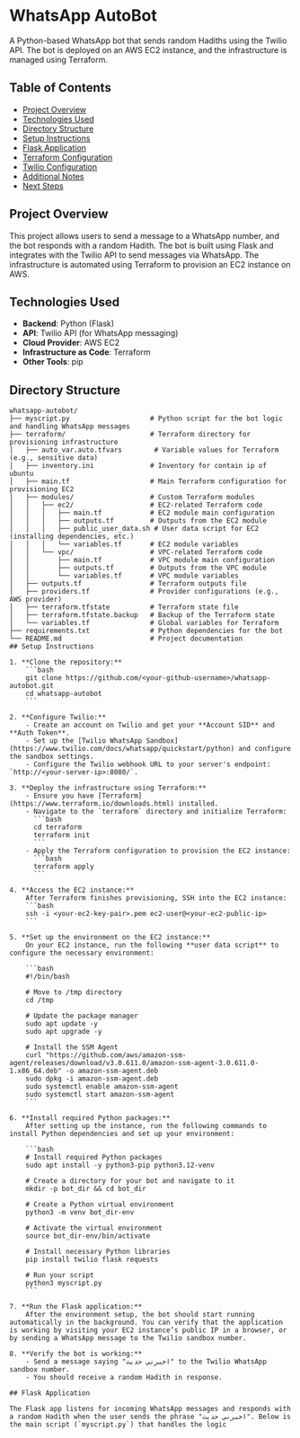 # WhatsApp AutoBot

A Python-based WhatsApp bot that sends random Hadiths using the Twilio API. The bot is deployed on an AWS EC2 instance, and the infrastructure is managed using Terraform.

## Table of Contents

- [Project Overview](#project-overview)
- [Technologies Used](#technologies-used)
- [Directory Structure](#directory-structure)
- [Setup Instructions](#setup-instructions)
- [Flask Application](#flask-application)
- [Terraform Configuration](#terraform-configuration)
- [Twilio Configuration](#twilio-configuration)
- [Additional Notes](#additional-notes)
- [Next Steps](#next-steps)

## Project Overview

This project allows users to send a message to a WhatsApp number, and the bot responds with a random Hadith. The bot is built using Flask and integrates with the Twilio API to send messages via WhatsApp. The infrastructure is automated using Terraform to provision an EC2 instance on AWS.

## Technologies Used

- **Backend**: Python (Flask)
- **API**: Twilio API (for WhatsApp messaging)
- **Cloud Provider**: AWS EC2
- **Infrastructure as Code**: Terraform
- **Other Tools**: pip

## Directory Structure

```plaintext
whatsapp-autobot/
├── myscript.py                    # Python script for the bot logic and handling WhatsApp messages
├── terraform/                     # Terraform directory for provisioning infrastructure
│   ├── auto_var.auto.tfvars        # Variable values for Terraform (e.g., sensitive data)
│   ├── inventory.ini              # Inventory for contain ip of ubuntu 
│   ├── main.tf                    # Main Terraform configuration for provisioning EC2
│   ├── modules/                   # Custom Terraform modules
│   │   ├── ec2/                   # EC2-related Terraform code
│   │   │   ├── main.tf            # EC2 module main configuration
│   │   │   ├── outputs.tf         # Outputs from the EC2 module
│   │   │   ├── public_user_data.sh # User data script for EC2 (installing dependencies, etc.)
│   │   │   └── variables.tf       # EC2 module variables
│   │   └── vpc/                   # VPC-related Terraform code
│   │       ├── main.tf            # VPC module main configuration
│   │       ├── outputs.tf         # Outputs from the VPC module
│   │       └── variables.tf       # VPC module variables
│   ├── outputs.tf                 # Terraform outputs file
│   ├── providers.tf               # Provider configurations (e.g., AWS provider)
│   ├── terraform.tfstate          # Terraform state file
│   ├── terraform.tfstate.backup   # Backup of the Terraform state
│   └── variables.tf               # Global variables for Terraform
├── requirements.txt               # Python dependencies for the bot
└── README.md                      # Project documentation
## Setup Instructions

1. **Clone the repository:**
    ```bash
    git clone https://github.com/<your-github-username>/whatsapp-autobot.git
    cd whatsapp-autobot
    ```

2. **Configure Twilio:**
    - Create an account on Twilio and get your **Account SID** and **Auth Token**.
    - Set up the [Twilio WhatsApp Sandbox](https://www.twilio.com/docs/whatsapp/quickstart/python) and configure the sandbox settings.
    - Configure the Twilio webhook URL to your server's endpoint: `http://<your-server-ip>:8080/`.

3. **Deploy the infrastructure using Terraform:**
    - Ensure you have [Terraform](https://www.terraform.io/downloads.html) installed.
    - Navigate to the `terraform` directory and initialize Terraform:
      ```bash
      cd terraform
      terraform init
      ```
    - Apply the Terraform configuration to provision the EC2 instance:
      ```bash
      terraform apply
      ```

4. **Access the EC2 instance:**
    After Terraform finishes provisioning, SSH into the EC2 instance:
    ```bash
    ssh -i <your-ec2-key-pair>.pem ec2-user@<your-ec2-public-ip>
    ```

5. **Set up the environment on the EC2 instance:**
    On your EC2 instance, run the following **user data script** to configure the necessary environment:

    ```bash
    #!/bin/bash

    # Move to /tmp directory
    cd /tmp

    # Update the package manager
    sudo apt update -y
    sudo apt upgrade -y

    # Install the SSM Agent
    curl "https://github.com/aws/amazon-ssm-agent/releases/download/v3.0.611.0/amazon-ssm-agent-3.0.611.0-1.x86_64.deb" -o amazon-ssm-agent.deb
    sudo dpkg -i amazon-ssm-agent.deb
    sudo systemctl enable amazon-ssm-agent
    sudo systemctl start amazon-ssm-agent
    ```

6. **Install required Python packages:**
    After setting up the instance, run the following commands to install Python dependencies and set up your environment:

    ```bash
    # Install required Python packages
    sudo apt install -y python3-pip python3.12-venv

    # Create a directory for your bot and navigate to it
    mkdir -p bot_dir && cd bot_dir

    # Create a Python virtual environment
    python3 -m venv bot_dir-env

    # Activate the virtual environment
    source bot_dir-env/bin/activate

    # Install necessary Python libraries
    pip install twilio flask requests

    # Run your script
    python3 myscript.py
    ```

7. **Run the Flask application:**
    After the environment setup, the bot should start running automatically in the background. You can verify that the application is working by visiting your EC2 instance’s public IP in a browser, or by sending a WhatsApp message to the Twilio sandbox number.

8. **Verify the bot is working:**
    - Send a message saying "اخبرني حديث" to the Twilio WhatsApp sandbox number.
    - You should receive a random Hadith in response.

## Flask Application

The Flask app listens for incoming WhatsApp messages and responds with a random Hadith when the user sends the phrase "اخبرني حديث". Below is the main script (`myscript.py`) that handles the logic

